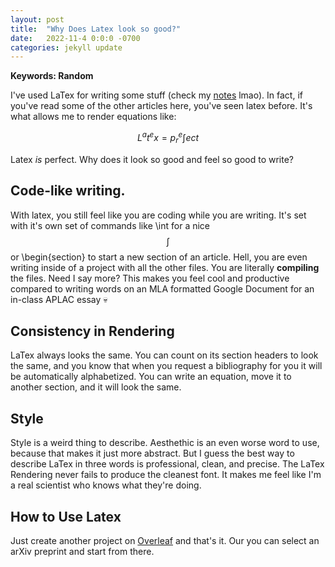 ```yaml
---
layout: post
title:  "Why Does Latex look so good?"
date:   2022-11-4 0:0:0 -0700
categories: jekyll update
---
```

<script src="https://cdn.mathjax.org/mathjax/latest/MathJax.js?config=TeX-AMS-MML_HTMLorMML" type="text/javascript"></script>

**Keywords: Random**

I've used LaTex for writing some stuff (check my [notes](../notes.markdown) lmao). In fact, if you've read some of the other articles here, you've seen latex before. It's what allows me to render equations like: 

$$ L^{a}t^{e}x = p_{r}^{e} \int ect$$

Latex *is* perfect. Why does it look so good and feel so good to write? 

## Code-like writing. 

With latex, you still feel like you are coding while you are writing. It's set with it's own set of commands like \int for a nice $$ \int $$ or \begin{section} to start a new section of an article. Hell, you are even writing inside of a project with all the other files. You are literally **compiling** the files. Need I say more? This makes you feel cool and productive compared to writing words on an MLA formatted Google Document for an in-class APLAC essay 💀

## Consistency in Rendering

LaTex always looks the same. You can count on its section headers to look the same, and you know that when you request a bibliography for you it will be automatically alphabetized. You can write an equation, move it to another section, and it will look the same. 

## Style 

Style is a weird thing to describe. Aesthethic is an even worse word to use, because that makes it just more abstract. But I guess the best way to describe LaTex in three words is professional, clean, and precise. The LaTex Rendering never fails to produce the cleanest font. It makes me feel like I'm a real scientist who knows what they're doing. 
## How to Use Latex

Just create another project on [Overleaf](https://www.overleaf.com) and that's it. Our you can select an arXiv preprint and start from there. 

